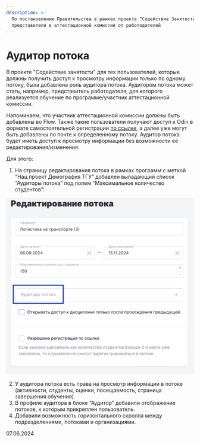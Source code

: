 ```yaml
---
description: >-
  По постановлению Правительства в рамках проекта “Содействие Занятости” будут
  представители в аттестационной комиссии от работодателей
---
```


# Аудитор потока

В проекте "Содействие занятости" для тех пользователей, которые должны получить доступ к просмотру информации только по одному потоку, была добавлена роль аудитора потока. Аудитором потока может стать, например, представитель работодателя, для которого реализуется обучение по программе/участник аттестационной комиссии.

Напоминаем, что участник аттестационной комиссии должны быть добавлены во Flow. Также такие пользователи получают доступ к Odin в формате самостоятельной регистрации [по ссылке](https://www.odin.study/ru/Account/Register), а далее уже могут быть добавлены по почте к определенному потоку. Аудитор потока будет иметь доступ к просмотру информации без возможности ее редактирования/изменения.

Для этого:

1. На страницу редактирования потока в рамках программ с меткой “Нац.проект Демография ТГУ” добавлен выпадающий список “Аудиторы потока” под полем “Максимальное количество студентов”:

![](<../../.gitbook/assets/image (307).png>)

2. У аудитора потока есть права на просмотр информации в потоке (активности, студенты, оценки, посещаемость, страница завершения обучения).
3. В профиле аудитора в блоке “Аудитор” добавили отображение потоков, к которым прикреплен пользователь.
4. Добавили возможность горизонтального скролла между подразделениями, потоками и организациями.

07.06.2024
